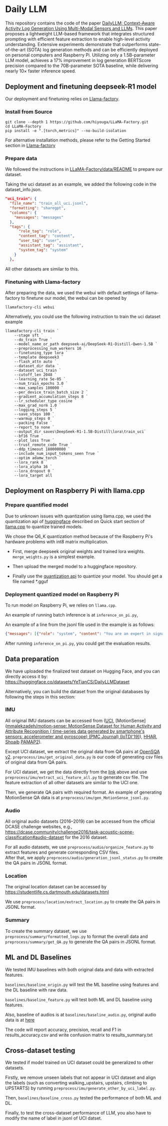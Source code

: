 # Daily LLM

This repository contains the code of the paper [DailyLLM: Context-Aware Activity Log Generation Using Multi-Modal Sensors and LLMs](https://arxiv.org/pdf/2507.13737). This paper proposes a lightweight LLM-based framework that integrates structured prompting with efficient feature extraction to enable high-level activity understanding. Extensive experiments demonstrate that outperforms state-of-the-art (SOTA) log generation methods and can be efficiently deployed on personal computers and Raspberry Pi. Utilizing only a 1.5B-parameter LLM model, achieves a 17% improvement in log generation BERTScore precision compared to the 70B-parameter SOTA baseline, while delivering nearly 10$\times$ faster inference speed.

## Deployment and finetuning deepseek-R1 model

Our deployment and finetuning relies on [Llama-factory](https://github.com/hiyouga/LLaMA-Factory). 

### Install from Source

```shell
git clone --depth 1 https://github.com/hiyouga/LLaMA-Factory.git
cd LLaMA-Factory
pip install -e ".[torch,metrics]" --no-build-isolation
```

For alternative installation methods, please refer to the Getting Started section in [Llama-factory](https://github.com/hiyouga/LLaMA-Factory)

### Prepare data

We followed the instructions in [LLaMA-Factory/data/README](https://github.com/hiyouga/LLaMA-Factory/blob/main/data/README.md) to prepare our dataset. 

Taking the uci dataset as an example, we added the following code in the dataset_info.json.

```json
"uci_train": {
  "file_name": "train_all_uci.jsonl",
  "formatting": "sharegpt",
  "columns": {
    "messages": "messages"
  },
  "tags": {
      "role_tag": "role",
      "content_tag": "content",
      "user_tag": "user",
      "assistant_tag": "assistant",
      "system_tag": "system"
    }
  },
```

All other datasets are similar to this. 

### Finetuning with Llama-factory

After preparing the data, we used the webui with default settings of llama-factory to finetune our model, the webui can be opened by 

```shell
llamafactory-cli webui
```

Alternatively, you could use the following instruction to train the uci dataset example

```shell
llamafactory-cli train `
    --stage sft `
    --do_train True `
    --model_name_or_path deepseek-ai/DeepSeek-R1-Distill-Qwen-1.5B `
    --preprocessing_num_workers 16 `
    --finetuning_type lora `
    --template deepseek3 `
    --flash_attn auto `
    --dataset_dir data `
    --dataset uci_train `
    --cutoff_len 2048 `
    --learning_rate 5e-05 `
    --num_train_epochs 3.0 `
    --max_samples 100000 `
    --per_device_train_batch_size 2 `
    --gradient_accumulation_steps 8 `
    --lr_scheduler_type cosine `
    --max_grad_norm 1.0 `
    --logging_steps 5 `
    --save_steps 100 `
    --warmup_steps 0 `
    --packing False `
    --report_to none `
    --output_dir saves\DeepSeek-R1-1.5B-Distill\lora\train_uci`
    --bf16 True `
    --plot_loss True `
    --trust_remote_code True `
    --ddp_timeout 180000000 `
    --include_num_input_tokens_seen True `
    --optim adamw_torch `
    --lora_rank 8 `
    --lora_alpha 16 `
    --lora_dropout 0 `
    --lora_target all
```

## Deployment on Raspberry Pi with llama.cpp

### Prepare quantified model

Due to unknown issues with quantization using llama.cpp, we used the quantization api of [huggingface](https://huggingface.co/spaces/ggml-org/gguf-my-repo) described on Quick start section of [llama.cpp](https://github.com/ggml-org/llama.cpp) to quantize trained models. 

We chose the Q6_K quantization method because of the Raspberry Pi's hardware problems with int8 matrix multiplication.

* First, merge deepseek original weights and trained lora weights. `merge_weights.py` is a simplest example. 

* Then upload the merged model to a huggingface repository. 

* Finally use the [quantization api](https://huggingface.co/spaces/ggml-org/gguf-my-repo) to quantize your model. You should get a file named \*.gguf

### Deployment quantized model on Raspberry Pi

To run model on Raspberry Pi, we relies on `llama.cpp`.

An example of running batch inference is at `inference_on_pi.py`, 

An example of a line from the jsonl file used in the example is as follows:

```json
{"messages": [{"role": "system", "content": "You are an expert in signal analysis. We collected audio from the user's phone to analyze the scene they were in. We extracted 120-dimensional features from the original sound signal. The first 60 features are means of 20 MFCC static coefficients (including 0th) + 20 delta MFCC coefficients + 20 acceleration MFCC coefficients, the last 60 features are standard deviations of the same coefficients. Analyze these characteristics and combine your knowledge to predict the user's environment. Choose and output one of the following labels: ['beach', 'cafe/restaurant', 'city_center', 'forest_path', 'metro_station', 'tram', 'park', 'residential_area', 'home','bus','grocery_store','car','train','office','library']."}, {"role": "user", "content": "Here are features extracted from the user's phone audio:\n\nfeatures: [-198.6126, 14.0087, 13.7941, 13.4466, 12.9809, 12.4156, 11.7721, 11.0731, 10.3405, 9.595, 8.8545, 8.1334, 7.4429, 6.7905, 6.1807, 5.6154, 5.0944, 4.6162, 4.1783, 3.7777, 0.0044, 0.0062, 0.0061, 0.006, 0.0057, 0.0055, 0.0052, 0.0048, 0.0044, 0.004, 0.0035, 0.0031, 0.0026, 0.0021, 0.0017, 0.0012, 0.0008, 0.0004, 0.0, -0.0003, -0.0026, -0.0037, -0.0036, -0.0036, -0.0035, -0.0033, -0.0032, -0.003, -0.0028, -0.0026, -0.0024, -0.0021, -0.0019, -0.0017, -0.0015, -0.0012, -0.001, -0.0008, -0.0007, -0.0005, 6.9328, 9.7015, 9.4007, 8.9254, 8.311, 7.6003, 6.8382, 6.0671, 5.323, 4.6336, 4.0179, 3.4863, 3.0423, 2.6835, 2.403, 2.1904, 2.0339, 1.9209, 1.8396, 1.78, 0.4406, 0.6142, 0.5889, 0.5504, 0.5038, 0.4548, 0.4089, 0.37, 0.3396, 0.3168, 0.2994, 0.285, 0.2721, 0.2601, 0.2488, 0.2386, 0.2295, 0.2217, 0.2154, 0.2105, 0.2918, 0.4061, 0.3874, 0.3596, 0.3268, 0.294, 0.2658, 0.2447, 0.2309, 0.2222, 0.2159, 0.2097, 0.2027, 0.1947, 0.1863, 0.1782, 0.1712, 0.1656, 0.1617, 0.1594]\nPlease analyze these features and combine your professional knowledge to determine the user's environment.Choose and output one of the following labels: ['beach', 'cafe/restaurant', 'city_center', 'forest_path', 'metro_station', 'tram', 'park', 'residential_area', 'home','bus','grocery_store','car','train','office','library']."}, {"role": "assistant", "content": "beach"}]}
```

After running `inference_on_pi.py`, you could get the evaluation results.

## Data preparation

We have uploaded the finalized test dataset on Hugging Face, and you can directly access it by: https://huggingface.co/datasets/YeTianCS/DailyLLMDataset

Alternatively, you can build the dataset from the original databases by following the steps in this section: 

### IMU

All original IMU datasets can be accessed from ([UCI](https://archive.ics.uci.edu/dataset/240/human+activity+recognition+using+smartphones), [MotionSense]([mmalekzadeh/motion-sense: MotionSense Dataset for Human Activity and Attribute Recognition ( time-series data generated by smartphone's sensors: accelerometer and gyroscope) (PMC Journal) (IoTDI'19)](https://github.com/mmalekzadeh/motion-sense)), [HHAR](https://archive.ics.uci.edu/dataset/344/heterogeneity+activity+recognition), [Shoaib](https://www.utwente.nl/en/eemcs/ps/research/dataset/) [PAMAP2](https://archive.ics.uci.edu/dataset/231/pamap2+physical+activity+monitoring)).

Except UCI dataset, we extract the original data from QA pairs at [OpenSQA v2](https://drive.google.com/drive/folders/1Dbiro41CY6f086f72Vl9MGysFUOcA0Mp). `preprocess/imu/get_original_data.py` is our code of generating csv files of original data from QA pairs. 

For UCI dataset, we get the data directly from the [link](https://archive.ics.uci.edu/dataset/240/human+activity+recognition+using+smartphones) above and use `preprocess/imu/extract_uci_feature_all.py` to generate csv file. The feature extraction of all other datasets are similar to the UCI one.

Then, we generate QA pairs with required format. An example of generating MotionSense QA data is at `preprocess/imu/gen_MotionSense_jsonl.py`. 

<!-- Data of activity log and summary is at [here](https://ucsdcloud-my.sharepoint.com/:f:/r/personal/yet002_ucsd_edu/Documents/SensorLLM_dataset/Activity_logs?csf=1&web=1&e=a6TNKd). And we use `preprocess/transfer_summary.py` to format the summary data. -->

### Audio

All original audio datasets (2016–2019) can be accessed from the official DCASE challenge websites, e.g.,  
https://dcase.community/challenge2016/task-acoustic-scene-classification#audio-dataset for the 2016 dataset.  

For all audio datasets, we use `preprocess/audio/organize_feature.py` to extract features and generate corresponding CSV files.  
After that, we apply `preprocess/audio/generation_jsonl_status.py` to create the QA pairs in JSONL format.

### Location

The original location dataset can be accessed by https://studentlife.cs.dartmouth.edu/datasets.html

We use `preprocess/location/extract_location.py` to create the QA pairs in JSONL format. 

### Summary

To create the summary dataset, we use `preprocess/summary/formatted_logs.py` to format the overall data and `preprocess/summary/get_QA.py` to generate the QA pairs in JSONL format.

## ML and DL Baselines

We tested IMU baselines with both original data and data with extracted features.

`baselines/baseline_origin.py` will test the ML baseline using features and the DL baseline with raw data. 

`baselines/baseline_feature.py` will test both ML and DL baseline using features. 

Also, baseline of audios is at `baselines/baseline_audio.py`, original audio data is at [here](https://ucsdcloud-my.sharepoint.com/:f:/r/personal/yet002_ucsd_edu/Documents/SensorLLM_dataset/audio_tut2016?csf=1&web=1&e=Sf8iZZ)

The code will report accuracy, precision, recall and F1 in results_accuracy.csv and write confusion matrix to results_summary.txt

## Cross-dataset testing

We tested if model trained on UCI dataset could be generalized to other datasets. 

Firstly, we remove unseen labels that not appear in UCI dataset and align the labels (such as converting walking_upstairs, upstairs, climbing to UPSTARTS) by running `preprocess/imu/generate_other_by_uci_label.py`. 

Then, `baselines/baseline_cross.py` tested the performance of both ML and DL.

Finally, to test the cross-dataset performance of LLM, you also have to modify the name of label in jsonl of UCI datset.